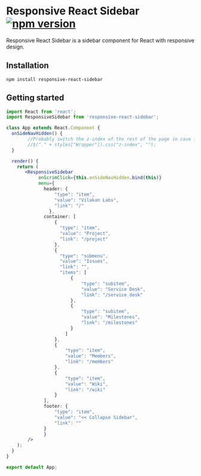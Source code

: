 Responsive React Sidebar  [![npm version](https://badge.fury.io/js/responsive-react-sidebar.svg)](http://badge.fury.io/js/react-sidebar)
=============

Responsive React Sidebar is a sidebar component for React with responsive design.

Installation
------------
`npm install responsive-react-sidebar`

Getting started
-----------------

```jsx
import React from 'react';
import ResponsiveSidebar from 'responsive-react-sidebar';

class App extends React.Component {
  onSideNavHidden() {
        //Probably switch the z-index of the rest of the page in case it's fixed
        //$("." + styles["Wrapper"]).css("z-index", "");
  }

  render() {
    return (
       <ResponsiveSidebar
            onScrimClick={this.onSideNavHidden.bind(this)}
            menu={
              header: {
                  "type": "item",
                  "value": "Vilokan Labs",
                  "link": "/"
                },
              container: [
                  {
                    "type": "item",
                    "value": "Project",
                    "link": "/project"
                  },
                  {
                    "type": "submenu",
                    "value": "Issues",
                    "link": "",
                    "items": [                    
                        {
                            "type": "subitem",
                            "value": "Service Desk",
                            "link": "/service_desk"
                        },
                        {
                            "type": "subitem",
                            "value": "Milestones",
                            "link": "/milestones"
                        }
                      ]
                  },
                  {
                      "type": "item",
                      "value": "Members",
                      "link": "/members"
                  },
                  {
                      "type": "item",
                      "value": "Wiki",
                      "link": "/wiki"
                  }            
              ],
              footer: {
                  "type": "item",
                  "value": "<< Collapse Sidebar",
                  "link": ""
              }
              } 
        />
    );
  }
}

export default App;
```